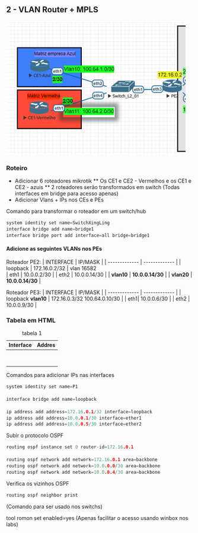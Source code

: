 ## 2 - VLAN Router + MPLS

![Laborátorio completo](https://github.com/ledsonsb/lab_ospf_mpls_ibgp_vrf_mikrotik/blob/main/_imagens/passo02.PNG)

### Roteiro
* Adicionar 6 roteadores mikrotik
** Os CE1 e CE2 - Vermelhos e os CE1 e CE2 - azuis
** 2 roteadores serão transformados em switch (Todas interfaces em bridge para acesso apenas)
* Adicionar Vlans + IPs nos CEs e PEs

Comando para transformar o roteador em um switch/hub
~~~cpp
system identity set name=SwitchXingLing
interface bridge add name=bridge1
interface bridge port add interface=all bridge=bridge1 
~~~

#### Adicione as seguintes VLANs nos PEs 

Roteador PE2: 
| INTERFACE | IP/MASK |
| ------------- | ------------- |
| loopback   |  172.16.0.2/32  |
  vlan            16582  
| eth1 | 10.0.0.2/30 |
| eth2  | 10.0.0.14/30  |
| **vlan10**  | **10.0.0.14/30**  |
| **vlan20**  | **10.0.0.14/30**  |

Roteador PE3: 
| INTERFACE | IP/MASK |
| ------------- | ------------- |
| loopback **vlan10**  |  172.16.0.3/32 100.64.0.10/30  |
| eth1| 10.0.0.6/30 |
| eth2  | 10.0.0.9/30  |

### Tabela em HTML

<table class="demo">
	<caption>tabela 1</caption>
	<thead>
	<tr>
		<th>Interface</th>
		<th>Addres</th>
	</tr>
	</thead>
	<tbody>
	<tr>
		<td>&nbsp;</td>
		<td>&nbsp;</td>
	</tr>
	<tr>
		<td>&nbsp;</td>
		<td>&nbsp;</td>
	</tr>
	</tbody>
</table>

Comandos para adicionar IPs nas interfaces
~~~cpp
system identity set name=P1

interface bridge add name=loopback

ip address add address=172.16.0.1/32 interface=loopback
ip address add address=10.0.0.1/30 interface=ether1
ip address add address=10.0.0.5/30 interface=ether2
~~~
Subir o protocolo OSPF
~~~cpp
routing ospf instance set 0 router-id=172.16.0.1

routing ospf network add network=172.16.0.1 area=backbone
routing ospf network add network=10.0.0.0/30 area=backbone
routing ospf network add network=10.0.0.4/30 area=backbone
~~~
Verifica os vizinhos OSPF
~~~cpp
routing ospf neighbor print
~~~


(Comando para ser usado nos switchs)

tool romon set enabled=yes
(Apenas facilitar o acesso usando winbox nos labs)


